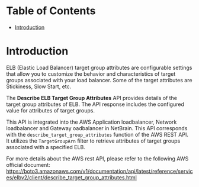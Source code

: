 # Table of Contents
- [Introduction](#introduction)


# Introduction <a name="introduction"></a>
ELB (Elastic Load Balancer) target group attributes are configurable settings that allow you to customize the behavior and characteristics of target groups associated with your load balancer. Some of the target attributes are Stickiness, Slow Start, etc.



The <b>Describe ELB Target Group Attributes</b> API provides details of the target group attributes of ELB. The API response includes the configured value for attributes of target groups.

This API is integrated into the AWS Application loadbalancer, Network loadbalancer and Gateway oadbalancer in NetBrain. This API corresponds with the `describe_target_group_attributes` function of the AWS REST API. It utilizes the `TargetGroupArn` filter to retrieve attributes of target groups associated with a specified ELB.

For more details about the AWS rest API, please refer to the following AWS official document: https://boto3.amazonaws.com/v1/documentation/api/latest/reference/services/elbv2/client/describe_target_group_attributes.html